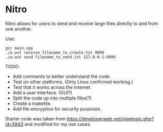 # Nitro
Nitro allows for users to send and receive large files directly to and from one another.

Use:
```
gcc main.cpp
./a.out receive filename_to_create.txt 9999 
./a.out send filename_to_send.txt 127.0.0.1:9999
```

TODO:

* Add comments to better understand the code.
* Test on other platforms. (Only Linux confirmed working.)
* Test that it works across the internet.
* Add a user interface. (GUI?)
* Split the code up into multiple files(?)
* Create a makefile.
* Add file encryption for security purposes.

Starter code was taken from https://developerweb.net/viewtopic.php?id=5843 and modified for my use cases.